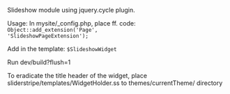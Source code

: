 Slideshow module using jquery.cycle plugin.

Usage:
In mysite/_config.php, place ff. code:
<code>Object::add_extension('Page', 'SlideshowPageExtension');</code>

Add in the template:
<code>$SlideshowWidget</code>

Run dev/build?flush=1

To eradicate the title header of the widget, place sliderstripe/templates/WidgetHolder.ss to themes/currentTheme/ directory
